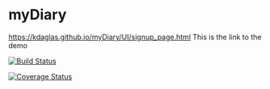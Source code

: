 # myDiary
https://kdaglas.github.io/myDiary/UI/signup_page.html
This is the link to the demo

[![Build Status](https://travis-ci.org/kdaglas/myDiary.svg?branch=myDiary-api)](https://travis-ci.org/kdaglas/myDiary)

[![Coverage Status](https://coveralls.io/repos/github/kdaglas/myDiary/badge.svg)](https://coveralls.io/github/kdaglas/myDiary)
